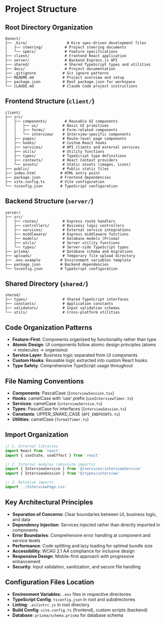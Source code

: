 # Project Structure

## Root Directory Organization
```
Qonect/
├── .kiro/                  # Kiro spec-driven development files
│   ├── steering/          # Project steering documents
│   └── specs/             # Feature specifications
├── client/                # Frontend React application
├── server/                # Backend Express.js API
├── shared/                # Shared TypeScript types and utilities
├── docs/                  # Project documentation
├── .gitignore            # Git ignore patterns
├── README.md             # Project overview and setup
├── package.json          # Root package.json for workspace
└── CLAUDE.md             # Claude Code project instructions
```

## Frontend Structure (`client/`)
```
client/
├── src/
│   ├── components/        # Reusable UI components
│   │   ├── ui/           # Basic UI primitives
│   │   ├── forms/        # Form-related components
│   │   └── interview/    # Interview-specific components
│   ├── pages/            # Route-level page components
│   ├── hooks/            # Custom React hooks
│   ├── services/         # API clients and external services
│   ├── utils/            # Utility functions
│   ├── types/            # TypeScript type definitions
│   ├── contexts/         # React Context providers
│   └── assets/           # Static assets (images, icons)
├── public/               # Public static files
├── index.html           # HTML entry point
├── package.json         # Frontend dependencies
├── vite.config.ts       # Vite configuration
└── tsconfig.json        # TypeScript configuration
```

## Backend Structure (`server/`)
```
server/
├── src/
│   ├── routes/           # Express route handlers
│   ├── controllers/      # Business logic controllers
│   ├── services/         # External service integrations
│   ├── middleware/       # Express middleware functions
│   ├── models/           # Database models (Prisma)
│   ├── utils/            # Server utility functions
│   └── types/            # Server-side TypeScript types
├── prisma/               # Database schema and migrations
├── uploads/              # Temporary file upload directory
├── .env.example         # Environment variables template
├── package.json         # Backend dependencies
└── tsconfig.json        # TypeScript configuration
```

## Shared Directory (`shared/`)
```
shared/
├── types/                # Shared TypeScript interfaces
├── constants/            # Application constants
├── validators/           # Input validation schemas
└── utils/                # Cross-platform utilities
```

## Code Organization Patterns
- **Feature-First**: Components organized by functionality rather than type
- **Atomic Design**: UI components follow atomic design principles (atoms → molecules → organisms)
- **Service Layer**: Business logic separated from UI components
- **Custom Hooks**: Reusable logic extracted into custom React hooks
- **Type Safety**: Comprehensive TypeScript usage throughout

## File Naming Conventions
- **Components**: PascalCase (`InterviewSession.tsx`)
- **Hooks**: camelCase with 'use' prefix (`useInterviewTimer.ts`)
- **Services**: camelCase (`interviewService.ts`)
- **Types**: PascalCase for interfaces (`InterviewSession.ts`)
- **Constants**: UPPER_SNAKE_CASE (`API_ENDPOINTS.ts`)
- **Utilities**: camelCase (`formatTimer.ts`)

## Import Organization
```typescript
// 1. External libraries
import React from 'react'
import { useState, useEffect } from 'react'

// 2. Internal modules (absolute imports)
import { InterviewService } from '@/services/interviewService'
import { InterviewSession } from '@/types/interview'

// 3. Relative imports
import './InterviewPage.css'
```

## Key Architectural Principles
- **Separation of Concerns**: Clear boundaries between UI, business logic, and data
- **Dependency Injection**: Services injected rather than directly imported in components
- **Error Boundaries**: Comprehensive error handling at component and service levels
- **Performance**: Code splitting and lazy loading for optimal bundle size
- **Accessibility**: WCAG 2.1 AA compliance for inclusive design
- **Responsive Design**: Mobile-first approach with progressive enhancement
- **Security**: Input validation, sanitization, and secure file handling

## Configuration Files Location
- **Environment Variables**: `.env` files in respective directories
- **TypeScript Config**: `tsconfig.json` in root and subdirectories
- **Linting**: `.eslintrc.js` in root directory
- **Build Config**: `vite.config.ts` (frontend), custom scripts (backend)
- **Database**: `prisma/schema.prisma` for database schema